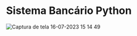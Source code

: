 # Sistema Bancário Python
![Captura de tela 16-07-2023 15 14 49](https://github.com/PedroAugusto2004/sisitema-bancario-Python/assets/104571614/5ad4c688-c13d-447c-922b-f048a939b026)
